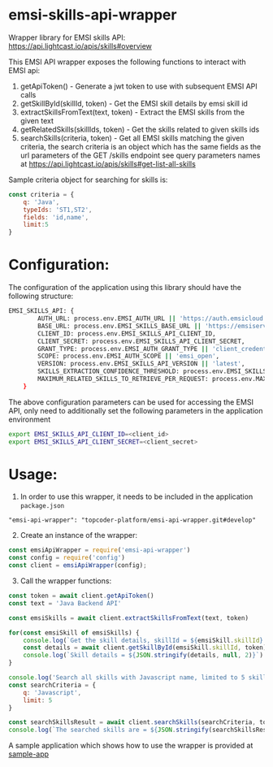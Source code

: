 # emsi-skills-api-wrapper
Wrapper library for EMSI skills API: https://api.lightcast.io/apis/skills#overview

This EMSI API wrapper exposes the following functions to interact with EMSI api:
1. getApiToken() - Generate a jwt token to use with subsequent EMSI API calls
2. getSkillById(skillId, token) - Get the EMSI skill details by emsi skill id
3. extractSkillsFromText(text, token) - Extract the EMSI skills from the given text
4. getRelatedSkills(skillIds, token) - Get the skills related to given skills ids
5. searchSkills(criteria, token) - Get all EMSI skills matching the given criteria, the search criteria is an
                                   object which has the same fields as the url parameters of the GET /skills endpoint
                                   see query parameters names at https://api.lightcast.io/apis/skills#get-list-all-skills

Sample criteria object for searching for skills is:
```javascript
const criteria = {
    q: 'Java',
    typeIds: 'ST1,ST2',
    fields: 'id,name',
    limit:5
}
```

# Configuration:
The configuration of the application using this library should have the following structure:

```bash
EMSI_SKILLS_API: {
        AUTH_URL: process.env.EMSI_AUTH_URL || 'https://auth.emsicloud.com/connect/token',
        BASE_URL: process.env.EMSI_SKILLS_BASE_URL || 'https://emsiservices.com/skills',
        CLIENT_ID: process.env.EMSI_SKILLS_API_CLIENT_ID,
        CLIENT_SECRET: process.env.EMSI_SKILLS_API_CLIENT_SECRET,
        GRANT_TYPE: process.env.EMSI_AUTH_GRANT_TYPE || 'client_credentials',
        SCOPE: process.env.EMSI_AUTH_SCOPE || 'emsi_open',
        VERSION: process.env.EMSI_SKILLS_API_VERSION || 'latest',
        SKILLS_EXTRACTION_CONFIDENCE_THRESHOLD: process.env.EMSI_SKILLS_EXTRACTION_CONFIDENCE_THRESHOLD || '0.6',
        MAXIMUM_RELATED_SKILLS_TO_RETRIEVE_PER_REQUEST: process.env.MAXIMUM_RELATED_SKILLS_TO_RETRIEVE_PER_REQUEST || 5
    }
```

The above configuration parameters can be used for accessing the EMSI API, only need to additionally set the following parameters in the application environment
```bash
export EMSI_SKILLS_API_CLIENT_ID=<client_id>
export EMSI_SKILLS_API_CLIENT_SECRET=<client_secret>
```

# Usage:
1. In order to use this wrapper, it needs to be included in the application `package.json`
```
"emsi-api-wrapper": "topcoder-platform/emsi-api-wrapper.git#develop"
```

2. Create an instance of the wrapper:
```javascript
const emsiApiWrapper = require('emsi-api-wrapper')
const config = require('config')
const client = emsiApiWrapper(config);
```

3. Call the wrapper functions:
```javascript
const token = await client.getApiToken()
const text = 'Java Backend API'

const emsiSkills = await client.extractSkillsFromText(text, token)

for(const emsiSkill of emsiSkills) {
    console.log(`Get the skill details, skillId = ${emsiSkill.skillId} `)
    const details = await client.getSkillById(emsiSkill.skillId, token)
    console.log(`Skill details = ${JSON.stringify(details, null, 2)}`)
}

console.log('Search all skills with Javascript name, limited to 5 skills')
const searchCriteria = {
    q: 'Javascript',
    limit: 5
}

const searchSkillsResult = await client.searchSkills(searchCriteria, token)
console.log(`The searched skills are = ${JSON.stringify(searchSkillsResult, null, 2)}`)
```


A sample application which shows how to use the wrapper is provided at [sample-app](./docs/sample-app)
